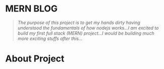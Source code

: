 # MERN BLOG

> *The purpose of this project is to get my hands dirty having understood the fundamentals of how nodejs works...I am excited to build my first full stack (MERN) project...I would be building much more exciting stuffs after this...*

# About Project

